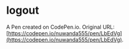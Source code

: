# logout

A Pen created on CodePen.io. Original URL: [https://codepen.io/nuwanda555/pen/LbEdVg](https://codepen.io/nuwanda555/pen/LbEdVg).


